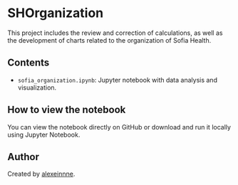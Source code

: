 # SHOrganization

This project includes the review and correction of calculations, as well as the development of charts related to the organization of Sofia Health.

## Contents

- `sofia_organization.ipynb`: Jupyter notebook with data analysis and visualization.

## How to view the notebook

You can view the notebook directly on GitHub or download and run it locally using Jupyter Notebook.

## Author

Created by [alexeinnne](https://github.com/alexeinnne).
